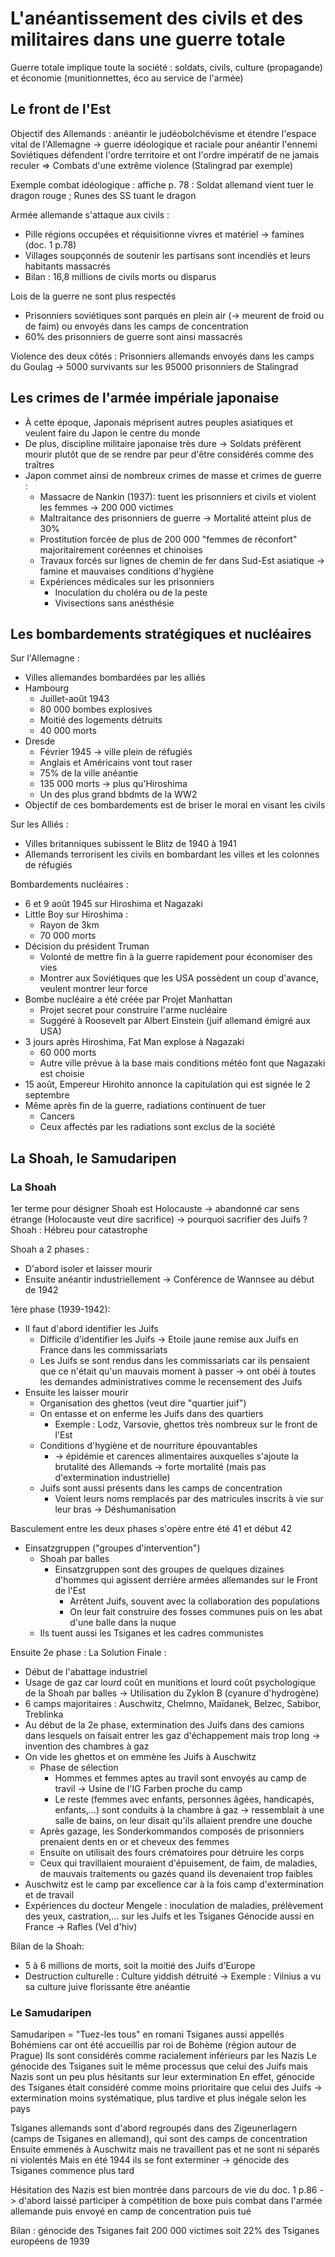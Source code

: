 # L'anéantissement des civils et des militaires dans une guerre totale

Guerre totale implique toute la société : soldats, civils, culture (propagande) et économie (munitionnettes, éco au service de l'armée)

## Le front de l'Est

Objectif des Allemands : anéantir le judéobolchévisme et étendre l'espace vital de l'Allemagne -> guerre idéologique et raciale pour anéantir l'ennemi
Soviétiques défendent l'ordre territoire et ont l'ordre impératif de ne jamais reculer
=> Combats d'une extrême violence (Stalingrad par exemple)

Exemple combat idéologique : affiche p. 78 : Soldat allemand vient tuer le dragon rouge ; Runes des SS tuant le dragon

Armée allemande s'attaque aux civils :
- Pille régions occupées et réquisitionne vivres et matériel -> famines (doc. 1 p.78)
- Villages soupçonnés de soutenir les partisans sont incendiés et leurs habitants massacrés
- Bilan : 16,8 millions de civils morts ou disparus

Lois de la guerre ne sont plus respectés
- Prisonniers soviétiques sont parqués en plein air (-> meurent de froid ou de faim) ou envoyés dans les camps de concentration
- 60% des prisonniers de guerre sont ainsi massacrés

Violence des deux côtés : Prisonniers allemands envoyés dans les camps du Goulag -> 5000 survivants sur les 95000 prisonniers de Stalingrad

## Les crimes de l'armée impériale japonaise

- À cette époque, Japonais méprisent autres peuples asiatiques et veulent faire du Japon le centre du monde
- De plus, discipline militaire japonaise très dure -> Soldats préfèrent mourir plutôt que de se rendre par peur d'être considérés comme des traîtres
- Japon commet ainsi de nombreux crimes de masse et crimes de guerre :
	- Massacre de Nankin (1937): tuent les prisonniers et civils et violent les femmes -> 200 000 victimes
	- Maltraitance des prisonniers de guerre -> Mortalité atteint plus de 30%
	- Prostitution forcée de plus de 200 000 "femmes de réconfort" majoritairement coréennes et chinoises
	- Travaux forcés sur lignes de chemin de fer dans Sud-Est asiatique -> famine et mauvaises conditions d'hygiène
	- Expériences médicales sur les prisonniers
		- Inoculation du choléra ou de la peste
		- Vivisections sans anésthésie

## Les bombardements stratégiques et nucléaires

Sur l'Allemagne :
- Villes allemandes bombardées par les alliés
- Hambourg
	- Juillet-août 1943
	- 80 000 bombes explosives
	- Moitié des logements détruits
	- 40 000 morts
- Dresde
	- Février 1945 -> ville plein de réfugiés
	- Anglais et Américains vont tout raser
	- 75% de la ville anéantie
	- 135 000 morts -> plus qu'Hiroshima
	- Un des plus grand bbdmts de la WW2
- Objectif de ces bombardements est de briser le moral en visant les civils

Sur les Alliés :
- Villes britanniques subissent le Blitz de 1940 à 1941
- Allemands terrorisent les civils en bombardant les villes et les colonnes de réfugiés

Bombardements nucléaires :
- 6 et 9 août 1945 sur Hiroshima et Nagazaki
- Little Boy sur Hiroshima :
	- Rayon de 3km
	- 70 000 morts
- Décision du président Truman
	- Volonté de mettre fin à la guerre rapidement pour économiser des vies
	- Montrer aux Soviétiques que les USA possèdent un coup d'avance, veulent montrer leur force
- Bombe nucléaire a été créée par Projet Manhattan
	- Projet secret pour construire l'arme nucléaire
	- Suggéré à Roosevelt par Albert Einstein (juif allemand émigré aux USA)
- 3 jours après Hiroshima, Fat Man explose à Nagazaki
	- 60 000 morts
	- Autre ville prévue à la base mais conditions météo font que Nagazaki est choisie
- 15 août, Empereur Hirohito annonce la capitulation qui est signée le 2 septembre
- Même après fin de la guerre, radiations continuent de tuer
	- Cancers
	- Ceux affectés par les radiations sont exclus de la société

## La Shoah, le Samudaripen

### La Shoah

1er terme pour désigner Shoah est Holocauste -> abandonné car sens étrange (Holocauste veut dire sacrifice) -> pourquoi sacrifier des Juifs ?
Shoah : Hébreu pour catastrophe

Shoah a 2 phases :
- D'abord isoler et laisser mourir
- Ensuite anéantir industriellement -> Conférence de Wannsee au début de 1942

1ère phase (1939-1942):
- Il faut d'abord identifier les Juifs
	- Difficile d'identifier les Juifs -> Etoile jaune remise aux Juifs en France dans les commissariats
	- Les Juifs se sont rendus dans les commissariats car ils pensaient que ce n'était qu'un mauvais moment à passer -> ont obéi à toutes les demandes administratives comme le recensement des Juifs
- Ensuite les laisser mourir
	- Organisation des ghettos (veut dire "quartier juif")
	- On entasse et on enferme les Juifs dans des quartiers
		- Exemple : Lodz, Varsovie, ghettos très nombreux sur le front de l'Est
	- Conditions d'hygiène et de nourriture épouvantables
		- -> épidémie et carences alimentaires auxquelles s'ajoute la brutalité des Allemands -> forte mortalité (mais pas d'extermination industrielle)
	- Juifs sont aussi présents dans les camps de concentration
		- Voient leurs noms remplacés par des matricules inscrits à vie sur leur bras -> Déshumanisation

Basculement entre les deux phases s'opère entre été 41 et début 42
- Einsatzgruppen ("groupes d'intervention")
	- Shoah par balles
		- Einsatzgruppen sont des groupes de quelques dizaines d'hommes qui agissent derrière armées allemandes sur le Front de l'Est
			- Arrêtent Juifs, souvent avec la collaboration des populations
			- On leur fait construire des fosses communes puis on les abat d'une balle dans la nuque
	- Ils tuent aussi les Tsiganes et les cadres communistes

Ensuite 2e phase : La Solution Finale :
- Début de l'abattage industriel
- Usage de gaz car lourd coût en munitions et lourd coût psychologique de la Shoah par balles -> Utilisation du Zyklon B (cyanure d'hydrogène)
- 6 camps majoritaires : Auschwitz, Chelmno, Maïdanek, Belzec, Sabibor, Treblinka
- Au début de la 2e phase, extermination des Juifs dans des camions dans lesquels on faisait entrer les gaz d'échappement mais trop long -> invention des chambres à gaz
- On vide les ghettos et on emmène les Juifs à Auschwitz
	- Phase de sélection
		- Hommes et femmes aptes au travil sont envoyés au camp de travil -> Usine de l'IG Farben proche du camp
		- Le reste (femmes avec enfants, personnes âgées, handicapés, enfants,...) sont conduits à la chambre à gaz -> ressemblait à une salle de bains, on leur disait qu'ils allaient prendre une douche
	- Après gazage, les Sonderkommandos composés de prisonniers prenaient dents en or et cheveux des femmes
	- Ensuite on utilisait des fours crématoires pour détruire les corps
	- Ceux qui travillaient mouraient d'épuisement, de faim, de maladies, de mauvais traitements ou gazés quand ils devenaient trop faibles
- Auschwitz est le camp par excellence car à la fois camp d'extermination et de travail
- Expériences du docteur Mengele : inoculation de maladies, prélèvement des yeux, castration,... sur les Juifs et les Tsiganes
Génocide aussi en France -> Rafles (Vel d'hiv)

Bilan de la Shoah:
- 5 à 6 millions de morts, soit la moitié des Juifs d'Europe
- Destruction culturelle : Culture yiddish détruité -> Exemple : Vilnius a vu sa culture juive florissante être anéantie

### Le Samudaripen

Samudaripen = "Tuez-les tous" en romani
Tsiganes aussi appellés Bohémiens car ont été accueillis par roi de Bohème (région autour de Prague)
Ils sont considérés comme racialement inférieurs par les Nazis
Le génocide des Tsiganes suit le même processus que celui des Juifs mais Nazis sont un peu plus hésitants sur leur extermination
En effet, génocide des Tsiganes était considéré comme moins prioritaire que celui des Juifs 
-> extermination moins systématique, plus tardive et plus inégale selon les pays

Tsiganes allemands sont d'abord regroupés dans des Zigeunerlagern (camps de Tsiganes en allemand), qui sont des camps de concentration
Ensuite emmenés à Auschwitz mais ne travaillent pas et ne sont ni séparés ni violentés
Mais en été 1944 ils se font exterminer -> génocide des Tsiganes commence plus tard

Hésitation des Nazis est bien montrée dans parcours de vie du doc. 1 p.86 -> d'abord laissé participer à compétition de boxe puis combat dans l'armée allemande  puis envoyé en camp de concentration puis tué

Bilan : génocide des Tsiganes fait 200 000 victimes soit 22% des Tsiganes européens de 1939
